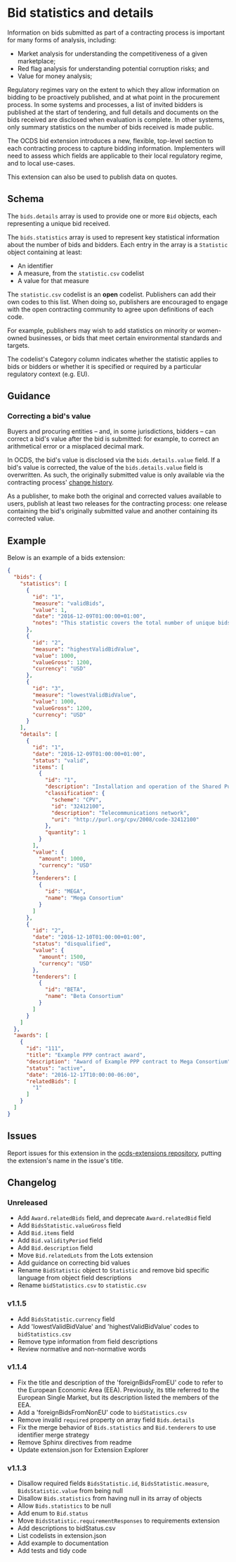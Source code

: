 # Bid statistics and details

Information on bids submitted as part of a contracting process is important for many forms of analysis, including:

* Market analysis for understanding the competitiveness of a given marketplace;
* Red flag analysis for understanding potential corruption risks; and
* Value for money analysis;

Regulatory regimes vary on the extent to which they allow information on bidding to be proactively published, and at what point in the procurement process. In some systems and processes, a list of invited bidders is published at the start of tendering, and full details and documents on the bids received are disclosed when evaluation is complete. In other systems, only summary statistics on the number of bids received is made public.

The OCDS bid extension introduces a new, flexible, top-level section to each contracting process to capture bidding information. Implementers will need to assess which fields are applicable to their local regulatory regime, and to local use-cases.

This extension can also be used to publish data on quotes.

## Schema

The `bids.details` array is used to provide one or more `Bid` objects, each representing a unique bid received.

The `bids.statistics` array is used to represent key statistical information about the number of bids and bidders. Each entry in the array is a `Statistic` object containing at least:

* An identifier
* A measure, from the `statistic.csv` codelist
* A value for that measure

The `statistic.csv` codelist is an **open** codelist. Publishers can add their own codes to this list. When doing so, publishers are encouraged to engage with the open contracting community to agree upon definitions of each code.

For example, publishers may wish to add statistics on minority or women-owned businesses, or bids that meet certain environmental standards and targets.

The codelist's Category column indicates whether the statistic applies to bids or bidders or whether it is specified or required by a particular regulatory context (e.g. EU).

## Guidance

### Correcting a bid's value

Buyers and procuring entities – and, in some jurisdictions, bidders – can correct a bid's value after the bid is submitted: for example, to correct an arithmetical error or a misplaced decimal mark.

In OCDS, the bid's value is disclosed via the `bids.details.value` field. If a bid's value is corrected, the value of the `bids.details.value` field is overwritten. As such, the originally submitted value is only available via the contracting process' [change history](https://standard.open-contracting.org/latest/en/primer/releases_and_records/).

As a publisher, to make both the original and corrected values available to users, publish at least two releases for the contracting process: one release containing the bid's originally submitted value and another containing its corrected value.

## Example

Below is an example of a bids extension:

```json
{
  "bids": {
    "statistics": [
      {
        "id": "1",
        "measure": "validBids",
        "value": 1,
        "date": "2016-12-09T01:00:00+01:00",
        "notes": "This statistic covers the total number of unique bids received that were considered valid against relevant criteria."
      },
      {
        "id": "2",
        "measure": "highestValidBidValue",
        "value": 1000,
        "valueGross": 1200,
        "currency": "USD"
      },
      {
        "id": "3",
        "measure": "lowestValidBidValue",
        "value": 1000,
        "valueGross": 1200,
        "currency": "USD"
      }
    ],
    "details": [
      {
        "id": "1",
        "date": "2016-12-09T01:00:00+01:00",
        "status": "valid",
        "items": [
          {
            "id": "1",
            "description": "Installation and operation of the Shared Public Telecommunications Network",
            "classification": {
              "scheme": "CPV",
              "id": "32412100",
              "description": "Telecommunications network",
              "uri": "http://purl.org/cpv/2008/code-32412100"
            },
            "quantity": 1
          }
        ],
        "value": {
          "amount": 1000,
          "currency": "USD"
        },
        "tenderers": [
          {
            "id": "MEGA",
            "name": "Mega Consortium"
          }
        ]
      },
      {
        "id": "2",
        "date": "2016-12-10T01:00:00+01:00",
        "status": "disqualified",
        "value": {
          "amount": 1500,
          "currency": "USD"
        },
        "tenderers": [
          {
            "id": "BETA",
            "name": "Beta Consortium"
          }
        ]
      }
    ]
  },
  "awards": [
    {
      "id": "111",
      "title": "Example PPP contract award",
      "description": "Award of Example PPP contract to Mega Consortium",
      "status": "active",
      "date": "2016-12-17T10:00:00-06:00",
      "relatedBids": [
        "1"
      ]
    }
  ]
}
```

## Issues

Report issues for this extension in the [ocds-extensions repository](https://github.com/open-contracting/ocds-extensions/issues), putting the extension's name in the issue's title.

## Changelog

### Unreleased

* Add `Award.relatedBids` field, and deprecate `Award.relatedBid` field
* Add `BidsStatistic.valueGross` field
* Add `Bid.items` field
* Add `Bid.validityPeriod` field
* Add `Bid.description` field
* Move `Bid.relatedLots` from the Lots extension
* Add guidance on correcting bid values
* Rename `BidStatistic` object to `Statistic` and remove bid specific language from object field descriptions
* Rename `bidStatistics.csv` to `statistic.csv`

### v1.1.5

* Add `BidsStatistic.currency` field
* Add 'lowestValidBidValue' and 'highestValidBidValue' codes to `bidStatistics.csv`
* Remove type information from field descriptions
* Review normative and non-normative words

### v1.1.4

* Fix the title and description of the 'foreignBidsFromEU' code to refer to the European Economic Area (EEA). Previously, its title referred to the European Single Market, but its description listed the members of the EEA.
* Add a 'foreignBidsFromNonEU' code to `bidStatistics.csv`
* Remove invalid `required` property on array field `Bids.details`
* Fix the merge behavior of `Bids.statistics` and `Bid.tenderers` to use identifier merge strategy
* Remove Sphinx directives from readme
* Update extension.json for Extension Explorer

### v1.1.3

* Disallow required fields `BidsStatistic.id`, `BidsStatistic.measure`, `BidsStatistic.value` from being null
* Disallow `Bids.statistics` from having null in its array of objects
* Allow `Bids.statistics` to be null
* Add enum to `Bid.status`
* Move `BidsStatistic.requirementResponses` to requirements extension
* Add descriptions to bidStatus.csv
* List codelists in extension.json
* Add example to documentation
* Add tests and tidy code
